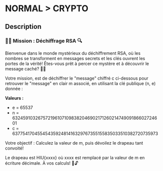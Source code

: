# NORMAL > CRYPTO

## Description
### 🕵️‍♂️ Mission : Déchiffrage RSA 🔍

Bienvenue dans le monde mystérieux du déchiffrement RSA, où les nombres se transforment en messages secrets et les clés ouvrent les portes de la vérité! Êtes-vous prêt à percer ce mystère et à découvrir le message caché? 🤔💬

Votre mission, est de déchiffrer le "message" chiffré c ci-dessous pour retrouver le "message" en clair m associé, en utilisant la clé publique (n, e) donnée :

**Valeurs :**
- e = 65537
- n = 632459103267572196107109838204690217126021474909186602724601
- c = 6377541704554543592481416329767355155835033510382720735973

Votre objectif : Calculez la valeur de m, puis dévoilez le drapeau tant convoité!

Le drapeau est HIU{xxxx} où xxxx est remplacé par la valeur de m en écriture décimale. À vos calculs! 🧮🔓
